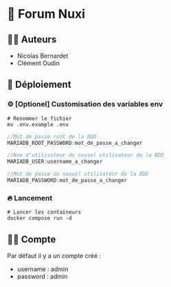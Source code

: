 # 📃 Forum Nuxi

## 👨‍🎓 Auteurs

- Nicolas Bernardet
- Clément Oudin

## 🚀 Déploiement

### ⚙️ [Optionel] Customisation des variables env

````shell
# Renommer le fichier
mv .env.example .env
````

````js
//Mot de passe root de la BDD
MARIADB_ROOT_PASSWORD:mot_de_passe_a_changer

//Nom d'utilisateur du nouvel utilisateur de la BDD
MARIADB_USER:username_a_changer

//Mot de passe du nouvel utilisateur de la BDD
MARIADB_PASSWORD:mot_de_passe_a_changer
````



### 🔥 Lancement
```shell
# Lancer les containeurs
docker compose run -d
```

## 💁‍♂️ Compte
Par défaut il y a un compte créé :
- username : admin
- password : admin
